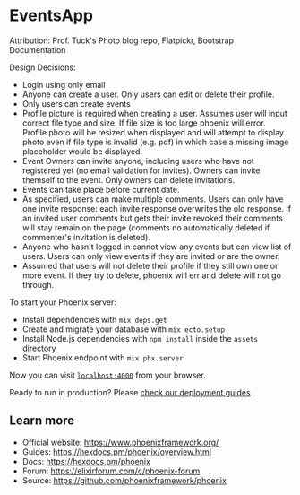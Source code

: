 # EventsApp

Attribution: Prof. Tuck's Photo blog repo, Flatpickr, Bootstrap Documentation

Design Decisions:
* Login using only email
* Anyone can create a user. Only users can edit or delete their profile.
* Only users can create events
* Profile picture is required when creating a user. Assumes user will input correct file type and size. If file size is too large phoenix will error. Profile photo will be resized when displayed and will attempt to display photo even if file type is invalid (e.g. pdf) in which case a missing image placeholder would be displayed.
* Event Owners can invite anyone, including users who have not registered yet (no email validation for invites). Owners can invite themself to the event. Only owners can delete invitations.
* Events can take place before current date. 
* As specified, users can make multiple comments. Users can only have one invite response: each invite response overwrites the old response. If an invited user comments but gets their invite revoked their comments will stay remain on the page (comments no automatically deleted if commenter's invitation is deleted).
* Anyone who hasn't logged in cannot view any events but can view list of users. Users can only view events if they are invited or are the owner.
* Assumed that users will not delete their profile if they still own one or more event. If they try to delete, phoenix will err and delete will not go through.

To start your Phoenix server:

  * Install dependencies with `mix deps.get`
  * Create and migrate your database with `mix ecto.setup`
  * Install Node.js dependencies with `npm install` inside the `assets` directory
  * Start Phoenix endpoint with `mix phx.server`

Now you can visit [`localhost:4000`](http://localhost:4000) from your browser.

Ready to run in production? Please [check our deployment guides](https://hexdocs.pm/phoenix/deployment.html).

## Learn more

  * Official website: https://www.phoenixframework.org/
  * Guides: https://hexdocs.pm/phoenix/overview.html
  * Docs: https://hexdocs.pm/phoenix
  * Forum: https://elixirforum.com/c/phoenix-forum
  * Source: https://github.com/phoenixframework/phoenix
